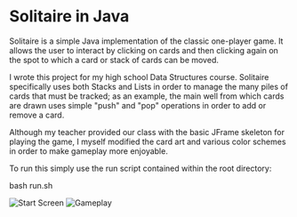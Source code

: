 # Solitaire in Java
Solitaire is a simple Java implementation of the classic one-player game. It allows the user to interact by clicking on cards and then clicking again on the spot to which a card or stack of cards can be moved.

I wrote this project for my high school Data Structures course. Solitaire specifically uses both Stacks and Lists in order to manage the many piles of cards that must be tracked; as an example, the main well from which cards are drawn uses simple "push" and "pop" operations in order to add or remove a card.

Although my teacher provided our class with the basic JFrame skeleton for playing the game, I myself modified the card art and various color schemes in order to make gameplay more enjoyable.


  
To run this simply use the run script contained within the root directory:
  
bash run.sh

![Start Screen](https://raw.github.com/kgupta99/Solitaire-In-Java/master/img/StartScreen.png)
![Gameplay](https://raw.github.com/kgupta99/Solitaire-In-Java/master/img/Gameplay.png)
